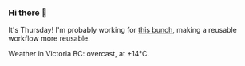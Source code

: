 ### Hi there :wave:

It's Thursday! I'm probably working for [this bunch](https://github.com/kohofinancial), making a reusable workflow more reusable.

Weather in Victoria BC: overcast, at +14°C.
